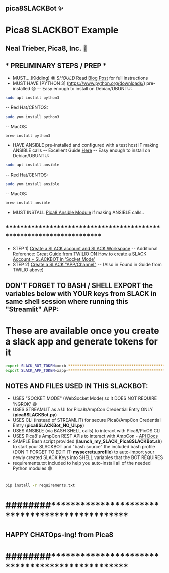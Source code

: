 ## pica8SLACKBot :sparkles:
# Pica8 SLACKBOT Example
## Neal Trieber, Pica8, Inc. :wave:
## * PRELIMINARY STEPS / PREP * ######################
- MUST....(Kidding) :stuck_out_tongue_winking_eye: *SHOULD* Read [Blog Post](link) for full instructions
- MUST HAVE [PYTHON 3] (https://www.python.org/downloads/) pre-installed :smile:
-- Easy enough to install on Debian/UBUNTU:
```bash
sudo apt install python3
```
-- Red Hat/CENTOS:
```bash
sudo yum install python3
```
-- MacOS:
```bash
brew install python3
```

- HAVE ANSIBLE pre-installed and configured with a test host IF making ANSIBLE calls
-- Excellent Guide [Here](https://docs.ansible.com/ansible/latest/installation_guide/intro_installation.html)
-- Easy enough to install on Debian/UBUNTU:
```bash
sudo apt install ansible
```
-- Red Hat/CENTOS:
```bash
sudo yum install ansible
```
-- MacOS:
```bash
brew install ansible
```

- MUST INSTALL [Pica8 Ansible Module](https://github.com/pica8/Ansible/tree/main/ansible_module/v3) if making ANSIBLE calls..
## ********************************************************************
- STEP 1) [Create a SLACK account and SLACK Workspace](https://slack.com/help/articles/206845317-Create-a-Slack-workspace)
-- Additional Reference: [Great Guide from TWILIO ON How to create a SLACK Account + SLACKBOT in 'Socket Mode'](https://www.twilio.com/blog/how-to-build-a-slackbot-in-socket-mode-with-python)
- STEP 2) [Create a SLACK "APP/Channel"](https://api.slack.com/start/building/bolt-python)
-- (Also in Found in Guide from TWILIO above)
## DON'T FORGET TO BASH / SHELL EXPORT the variables below with YOUR keys from SLACK in same shell session where running this "Streamlit" APP:
# These are available once you create a slack app and generate tokens for it
```bash
export SLACK_BOT_TOKEN=xoxb-*******************************************************
export SLACK_APP_TOKEN=xapp-*******************************************************
```
## NOTES AND FILES USED IN THIS SLACKBOT: 
- USES "SOCKET MODE" (WebSocket Mode) so it DOES NOT REQUIRE 'NGROK' :smile:
- USES STREAMLIT as a UI for Pica8/AmpCon Credential Entry ONLY (**pica8SLACKBot.py**)
- USES CLI (instead of STREAMLIT) for secure Pica8/AmpCon Credential Entry (**pica8SLACKBot_NO_UI.py**)
- USES ANSIBLE (via BASH SHELL calls) to interact with Pica8/PicOS CLI
- USES Pica8's AmpCon REST APIs to interact with AmpCon - [API Docs](https://docs.pica8.com/display/ampcon/AmpCon+API+document)
- SAMPLE Bash script provided (**launch_my_SLACK_Pica8SLACKBot.sh**) to start your SLACKBOT and "bash source" the included bash profile (DON'T FORGET TO EDIT IT: **mysecrets.profile**) to auto-import your newly created SLACK Keys into SHELL variables that the BOT REQUIRES
- requirements.txt included to help you auto-install all of the needed Python modules :smile:
#
```bash
pip install -r requirements.txt
```
# ########***********************************************
## HAPPY CHATOps-ing! from Pica8
# ########***********************************************
